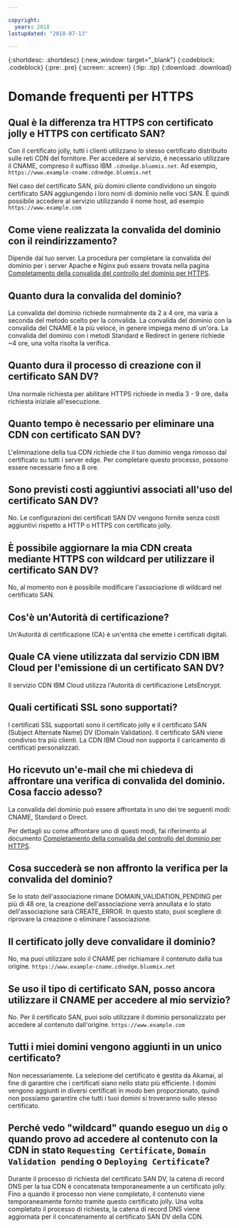 ```yaml
---

copyright:
  years: 2018
lastupdated: "2018-07-13"

---
```


{:shortdesc: .shortdesc}
{:new_window: target="_blank"}
{:codeblock: .codeblock}
{:pre: .pre}
{:screen: .screen}
{:tip: .tip}
{:download: .download}

# Domande frequenti per HTTPS

## Qual è la differenza tra HTTPS con certificato jolly e HTTPS con certificato SAN?

Con il certificato jolly, tutti i clienti utilizzano lo stesso certificato distribuito sulle reti CDN del fornitore. Per accedere al servizio, è necessario utilizzare il CNAME, compreso il suffisso IBM `.cdnedge.bluemix.net`. Ad esempio, `https://www.example-cname.cdnedge.bluemix.net`

Nel caso del certificato SAN, più domini cliente condividono un singolo certificato SAN aggiungendo i loro nomi di dominio nelle voci SAN. È quindi possibile accedere al servizio utilizzando il nome host, ad esempio `https://www.example.com`

## Come viene realizzata la convalida del dominio con il reindirizzamento?

Dipende dal tuo server. La procedura per completare la convalida del dominio per i server Apache e Nginx può essere trovata nella pagina [Completamento della convalida del controllo del dominio per HTTPS](how-to-https.html#redirect).

## Quanto dura la convalida del dominio?

La convalida del dominio richiede normalmente da 2 a 4 ore, ma varia a seconda del metodo scelto per la convalida. La convalida del dominio con la convalida del CNAME è la più veloce, in genere impiega meno di un'ora. La convalida del dominio con i metodi Standard e Redirect in genere richiede ~4 ore, una volta risolta la verifica.

## Quanto dura il processo di creazione con il certificato SAN DV?

Una normale richiesta per abilitare HTTPS richiede in media 3 - 9 ore, dalla richiesta iniziale all'esecuzione.

## Quanto tempo è necessario per eliminare una CDN con certificato SAN DV?

L'eliminazione della tua CDN richiede che il tuo dominio venga rimosso dal certificato su tutti i server edge. Per completare questo processo, possono essere necessarie fino a 8 ore.

## Sono previsti costi aggiuntivi associati all'uso del certificato SAN DV?

No. Le configurazioni dei certificati SAN DV vengono fornite senza costi aggiuntivi rispetto a HTTP o HTTPS con certificato jolly.

## È possibile aggiornare la mia CDN creata mediante HTTPS con wildcard per utilizzare il certificato SAN DV?

No, al momento non è possibile modificare l'associazione di wildcard nel certificato SAN.

## Cos'è un'Autorità di certificazione?

Un'Autorità di certificazione (CA) è un'entità che emette i certificati digitali.

## Quale CA viene utilizzata dal servizio CDN IBM Cloud per l'emissione di un certificato SAN DV?

Il servizio CDN IBM Cloud utilizza l'Autorità di certificazione LetsEncrypt.

## Quali certificati SSL sono supportati?

I certificati SSL supportati sono il certificato jolly e il certificato SAN (Subject Alternate Name) DV (Domain Validation). Il certificato SAN viene condiviso tra più clienti. La CDN IBM Cloud non supporta il caricamento di certificati personalizzati.

## Ho ricevuto un'e-mail che mi chiedeva di affrontare una verifica di convalida del dominio. Cosa faccio adesso?

La convalida del dominio può essere affrontata in uno dei tre seguenti modi: CNAME, Standard o Direct.

Per dettagli su come affrontare uno di questi modi, fai riferimento al documento [Completamento della convalida del controllo del dominio per HTTPS](how-to-https.html#how-to-https.html#initial-steps-to-domain-control-validation).

## Cosa succederà se non affronto la verifica per la convalida del dominio?

Se lo stato dell'associazione rimane DOMAIN_VALIDATION_PENDING per più di 48 ore, la creazione dell'associazione verrà annullata e lo stato dell'associazione sarà CREATE_ERROR. In questo stato, puoi scegliere di riprovare la creazione o eliminare l'associazione.

## Il certificato jolly deve convalidare il dominio?

No, ma puoi utilizzare solo il CNAME per richiamare il contenuto dalla tua origine. `https://www.example-cname.cdnedge.bluemix.net`

## Se uso il tipo di certificato SAN, posso ancora utilizzare il CNAME per accedere al mio servizio?

No. Per il certificato SAN, puoi solo utilizzare il dominio personalizzato per accedere al contenuto dall'origine. `https://www.example.com`

## Tutti i miei domini vengono aggiunti in un unico certificato?

Non necessariamente. La selezione del certificato è gestita da Akamai, al fine di garantire che i certificati siano nello stato più efficiente. I domini vengono aggiunti in diversi certificati in modo ben proporzionato, quindi non possiamo garantire che tutti i tuoi domini si troveranno sullo stesso certificato.

## Perché vedo "wildcard" quando eseguo un `dig` o quando provo ad accedere al contenuto con la CDN in stato `Requesting Certificate`, `Domain Validation pending` o `Deploying Certificate`?

Durante il processo di richiesta del certificato SAN DV, la catena di record DNS per la tua CDN è concatenata temporaneamente a un certificato jolly. Fino a quando il processo non viene completato, il contenuto viene temporaneamente fornito tramite questo certificato jolly. Una volta completato il processo di richiesta, la catena di record DNS viene aggiornata per il concatenamento al certificato SAN DV della CDN.
